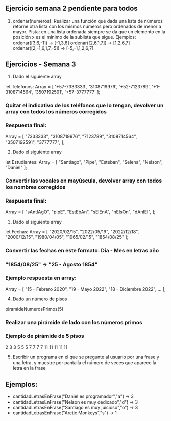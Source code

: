 ## Ejercicio semana 2 pendiente para todos

1. ordenar(numeros): Realizar una función que dada una lista de números retorne otra lista con los mismos números pero ordenados de menor a mayor. Pista: en una lista ordenada siempre se da que un elemento en la posición x es el mínimo de la sublista que sigue.
Ejemplos:
ordenar([3,6,-1]) -> [-1,3,6]
ordenar([2,6,1,7]) -> [1,2,6,7]
ordenar([2,-1,6,1,7,-5]) -> [-5,-1,1,2,6,7]

## Ejercicios - Semana 3

1. Dado el siguiente array

let Telefonos: Array<string> = [
    '+57-7333333',
    '3108719976',
    '+52-7123789',
    '+1-3108714564',
    '3507192591',
    '+57-3777777'
];

### Quitar el indicativo de los teléfonos que lo tengan, devolver un array con todos los números corregidos
### Respuesta final:

Array<string> = [
  "7333333",
  "3108719976",
  "7123789",
  "3108714564",
  "3507192591",
  "3777777",
];

2. Dado el siguiente array

let Estudiantes: Array<string> = [
  "Santiago",
  "Pipe",
  "Esteban",
  "Selena",
  "Nelson",
  "Daniel"
];

### Convertir las vocales en mayúscula, devolver array con todos los nombres corregidos
### Respuesta final:

Array<string> = [
  "sAntIAgO",
  "pIpE",
  "EstEbAn",
  "sElEnA",
  "nElsOn",
  "dAnIEl",
];

3. Dado el siguiente array

let Fechas: Array<string> = [
  "2020/02/15",
  "2022/05/19",
  "2022/12/18",
  "2000/12/15",
  "1980/04/05",
  "1965/02/15",
  "1854/08/25"
];

### Convertir las fechas en este formato: Día - Mes en letras año
### "1854/08/25" -> "25 - Agosto 1854"
### Ejemplo respuesta en array:

Array<string> = [
    "15 - Febrero 2020",
    "19 - Mayo 2022",
    "18 - Diciembre 2022",
    ...
];

4. Dado un número de pisos

piramideNumerosPrimos(5)

### Realizar una pirámide de lado con los números primos
### Ejemplo de pirámide de 5 pisos

2
3 3
5 5 5
7 7 7 7
11 11 11 11 11

5. Escribir un programa en el que se pregunte al usuario por una frase y una letra, y muestre por pantalla el número de veces que aparece la letra en la frase

## Ejemplos:
* cantidadLetrasEnFrase("Daniel es programador","a") -> 3
* cantidadLetrasEnFrase("Nelson es muy dedicado","d") -> 3
* cantidadLetrasEnFrase("Santiago es muy juicioso","o") -> 3
* cantidadLetrasEnFrase("Arctic Monkeys","s") -> 1